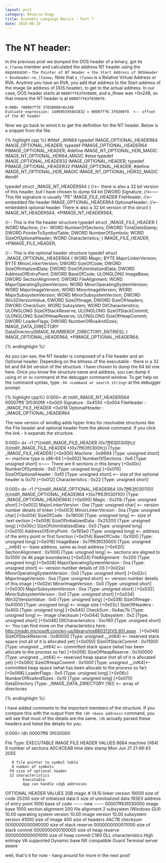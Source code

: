 ```yaml
---
layout: post
category: Reverse-Engg
title: Assembly Language Basics - Part 7
date: 2016-06-18
---
```


# The NT header:

In the previous post we dumped the DOS header of a binary, got its `e_lfanew` member and calculated the address NT header using the expression - `The Pointer of NT Header = the Start Address of DOSHeader + DosHeader->e_lfanew;`
Note that `e_lfanew` is a Relative Virtual Address or RVA. Anytime you have an RVA, you add that address to the Start address of the image (ie address of DOS header), to get to the actual address. In our case, DOS header starts at `00007ff63f030000`, and e_lfnew was +0n248, so that means the NT header is at `00007ff63f0300f8`. 

    0:000> ?00007ff6`3f030000+0n248
    Evaluate expression: 140695595843832 = 00007ff6`3f0300f8  <-- offset of the NT header

Now we go back to winnt.h to get the definition for the NT header. Below is a snippet from the file:  

{% highlight cpp %}
#ifdef _WIN64
typedef IMAGE_OPTIONAL_HEADER64             IMAGE_OPTIONAL_HEADER;
typedef PIMAGE_OPTIONAL_HEADER64            PIMAGE_OPTIONAL_HEADER;
#define IMAGE_NT_OPTIONAL_HDR_MAGIC         IMAGE_NT_OPTIONAL_HDR64_MAGIC
#else
typedef IMAGE_OPTIONAL_HEADER32             IMAGE_OPTIONAL_HEADER;
typedef PIMAGE_OPTIONAL_HEADER32            PIMAGE_OPTIONAL_HEADER;
#define IMAGE_NT_OPTIONAL_HDR_MAGIC         IMAGE_NT_OPTIONAL_HDR32_MAGIC
#endif

typedef struct _IMAGE_NT_HEADERS64 { //<-- there is also a 32 bit version of this header, but I have chosen to dump 64 bit
    DWORD Signature;  //<--- This file signature is usually "PE"
    IMAGE_FILE_HEADER FileHeader; //<-- embedded file header
    IMAGE_OPTIONAL_HEADER64 OptionalHeader;  //<-- embedded optional header. There is also a 32 bit version of this struct
} IMAGE_NT_HEADERS64, *PIMAGE_NT_HEADERS64;

//-- This is the file header structure
typedef struct _IMAGE_FILE_HEADER {
    WORD    Machine;            //<--
    WORD    NumberOfSections;
    DWORD   TimeDateStamp;
    DWORD   PointerToSymbolTable;
    DWORD   NumberOfSymbols;
    WORD    SizeOfOptionalHeader;
    WORD    Characteristics;
} IMAGE_FILE_HEADER, *PIMAGE_FILE_HEADER;

//-- This is the optional header structure
typedef struct _IMAGE_OPTIONAL_HEADER64 {
    WORD        Magic;
    BYTE        MajorLinkerVersion;
    BYTE        MinorLinkerVersion;
    DWORD       SizeOfCode;
    DWORD       SizeOfInitializedData;
    DWORD       SizeOfUninitializedData;
    DWORD       AddressOfEntryPoint;
    DWORD       BaseOfCode;
    ULONGLONG   ImageBase;
    DWORD       SectionAlignment;
    DWORD       FileAlignment;
    WORD        MajorOperatingSystemVersion;
    WORD        MinorOperatingSystemVersion;
    WORD        MajorImageVersion;
    WORD        MinorImageVersion;
    WORD        MajorSubsystemVersion;
    WORD        MinorSubsystemVersion;
    DWORD       Win32VersionValue;
    DWORD       SizeOfImage;
    DWORD       SizeOfHeaders;
    DWORD       CheckSum;
    WORD        Subsystem;
    WORD        DllCharacteristics;
    ULONGLONG   SizeOfStackReserve;
    ULONGLONG   SizeOfStackCommit;
    ULONGLONG   SizeOfHeapReserve;
    ULONGLONG   SizeOfHeapCommit;
    DWORD       LoaderFlags;
    DWORD       NumberOfRvaAndSizes;
    IMAGE_DATA_DIRECTORY DataDirectory[IMAGE_NUMBEROF_DIRECTORY_ENTRIES];
} IMAGE_OPTIONAL_HEADER64, *PIMAGE_OPTIONAL_HEADER64;

{% endhighlight %}

As you can see, the NT header is composed of a File header and an Optional header. Depending on the bitness of the executable - there is a 32 bit and 64 bit version of the structure. I have chosen to dump the 64 bit one here. Once you know the structure name and address, you can dump it using `dt` or `dx` command at the debugger command window. To get help on the command syntax, type `.hh <command or search string>` at the debugger prompt.

{% highlight cpp%}
0:000> dt ntdll!_IMAGE_NT_HEADERS64 00007ff6`3f0300f8
   +0x000 Signature        : 0x4550
   +0x004 FileHeader       : _IMAGE_FILE_HEADER
   +0x018 OptionalHeader   : _IMAGE_OPTIONAL_HEADER64

The new version of windbg adds hyper links for resolvable structures like the File header and optional header from the above command. If you click the link - it expands the structure.

0:000> dx -r1 (*((ntdll!_IMAGE_FILE_HEADER *)0x7ff63f0300fc))
(*((ntdll!_IMAGE_FILE_HEADER *)0x7ff63f0300fc))                 [Type: _IMAGE_FILE_HEADER]
    [+0x000] Machine          : 0x8664 [Type: unsigned short]  <-- machine type is x86-64
    [+0x002] NumberOfSections : 0x6 [Type: unsigned short]  <--- There are 6 sections in this binary
    [+0x00c] NumberOfSymbols  : 0x0 [Type: unsigned long]
    [+0x010] SizeOfOptionalHeader : 0xf0 [Type: unsigned short]  <-- size of the optional header is 0x70
    [+0x012] Characteristics  : 0x22 [Type: unsigned short]

0:000> dx -r1 (*((ntdll!_IMAGE_OPTIONAL_HEADER64 *)0x7ff63f030110))
(*((ntdll!_IMAGE_OPTIONAL_HEADER64 *)0x7ff63f030110))                 [Type: _IMAGE_OPTIONAL_HEADER64]
    [+0x000] Magic            : 0x20b [Type: unsigned short]
    [+0x002] MajorLinkerVersion : 0xe [Type: unsigned char]   <-- version number details of linker
    [+0x003] MinorLinkerVersion : 0xa [Type: unsigned char]
    [+0x004] SizeOfCode       : 0x19000 [Type: unsigned long]   <-- size of .text section
    [+0x008] SizeOfInitializedData : 0x25200 [Type: unsigned long] 
    [+0x00c] SizeOfUninitializedData : 0x0 [Type: unsigned long]
    [+0x010] AddressOfEntryPoint : 0x193e0 [Type: unsigned long]  <-- address of the entry point or first function
    [+0x014] BaseOfCode       : 0x1000 [Type: unsigned long]
    [+0x018] ImageBase        : 0x7ff63f030000 [Type: unsigned __int64]  <--  base address, same as load address 
    [+0x020] SectionAlignment : 0x1000 [Type: unsigned long] <--  sections are aligned to 0x1000 (ie 4k page boundaries)
    [+0x024] FileAlignment    : 0x200 [Type: unsigned long]
    [+0x028] MajorOperatingSystemVersion : 0xa [Type: unsigned short] <-- version number details of OS
    [+0x02a] MinorOperatingSystemVersion : 0x0 [Type: unsigned short]
    [+0x02c] MajorImageVersion : 0xa [Type: unsigned short] <-- version number details of this image
    [+0x02e] MinorImageVersion : 0x0 [Type: unsigned short]
    [+0x030] MajorSubsystemVersion : 0xa [Type: unsigned short]
    [+0x032] MinorSubsystemVersion : 0x0 [Type: unsigned short]
    [+0x034] Win32VersionValue : 0x0 [Type: unsigned long]
    [+0x038] SizeOfImage      : 0x41000 [Type: unsigned long]  <-- image size
    [+0x03c] SizeOfHeaders    : 0x400 [Type: unsigned long]
    [+0x040] CheckSum         : 0x4ac7b [Type: unsigned long]  <-- image checksum
    [+0x044] Subsystem        : 0x2 [Type: unsigned short]
    [+0x046] DllCharacteristics : 0xc160 [Type: unsigned short] <-- You can find more on the characteristics here: http://msdn.microsoft.com/en-us/library/ms680313(VS.85).aspx .
    [+0x048] SizeOfStackReserve : 0x80000 [Type: unsigned __int64] <-- reserved stack space (not all of it is allocated yet)
    [+0x050] SizeOfStackCommit : 0x11000 [Type: unsigned __int64] <-- committed stack space (what has been allocate to the process so far)
    [+0x058] SizeOfHeapReserve : 0x100000 [Type: unsigned __int64] <-- reserved heap space (not all of it is allocated yet)
    [+0x060] SizeOfHeapCommit : 0x1000 [Type: unsigned __int64]<-- committed heap space (what has been allocate to the process so far)
    [+0x068] LoaderFlags      : 0x0 [Type: unsigned long]
    [+0x06c] NumberOfRvaAndSizes : 0x10 [Type: unsigned long]
    [+0x070] DataDirectory    [Type: _IMAGE_DATA_DIRECTORY [16]]  <-- array of directories

{% endhighlight %}


I have added comments to the important members of the structure. If you compare this with the output from the `!dh <base address>` command, you will see that most of the details are the same. `!dh` actually parsed these headers and listed the details for you.

0:000> !dh 00007ff6`3f030000

File Type: EXECUTABLE IMAGE
FILE HEADER VALUES
    8664 machine (X64)
       6 number of sections
A0C4CEAB time date stamp Mon Jun 21 21:48:43 2055

       0 file pointer to symbol table
       0 number of symbols
      F0 size of optional header
      22 characteristics
            Executable
            App can handle >2gb addresses

OPTIONAL HEADER VALUES
     20B magic #
   14.10 linker version
   19000 size of code
   25200 size of initialized data
       0 size of uninitialized data
   193E0 address of entry point
    1000 base of code
         ----- new -----
00007ff63f030000 image base
    1000 section alignment
     200 file alignment
       2 subsystem (Windows GUI)
   10.00 operating system version
   10.00 image version
   10.00 subsystem version
   41000 size of image
     400 size of headers
   4AC7B checksum
0000000000080000 size of stack reserve
0000000000011000 size of stack commit
0000000000100000 size of heap reserve
0000000000001000 size of heap commit
    C160  DLL characteristics
            High entropy VA supported
            Dynamic base
            NX compatible
            Guard
            Terminal server aware

well, that's it for now - hang around for more in the next post!